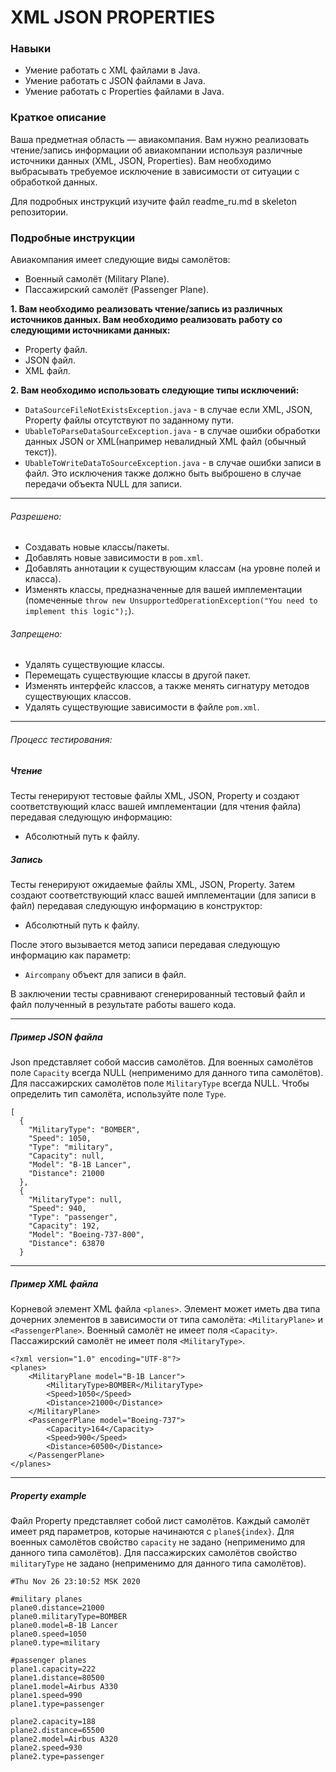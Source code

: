 # XML JSON PROPERTIES

### Навыки
- Умение работать с XML файлами в Java.
- Умение работать с JSON файлами в Java.
- Умение работать с Properties файлами в Java.

### Краткое описание
Ваша предметная область — авиакомпания. Вам нужно реализовать чтение/запись информации об авиакомпании используя различные источники данных (XML, JSON, Properties). Вам необходимо выбрасывать требуемое исключение в зависимости от ситуации с обработкой данных.

Для подробных инструкций изучите файл readme_ru.md в skeleton репозитории.


### Подробные инструкции
Авиакомпания имеет следующие виды самолётов:

- Военный самолёт (Military Plane).
- Пассажирский самолёт (Passenger Plane).

**1. Вам необходимо реализовать чтение/запись из различных источников данных. Вам необходимо реализовать работу со следующими источниками данных:**

- Property файл.
- JSON файл.
- XML файл.

**2. Вам необходимо использовать следующие типы исключений:**
- `DataSourceFileNotExistsException.java` - в случае если XML, JSON, Property файлы отсутствуют по заданному пути.
- `UbableToParseDataSourceException.java` - в случае ошибки обработки данных JSON or XML(например невалидный XML файл (обычный текст)).
- `UbableToWriteDataToSourceException.java` - в случае ошибки записи в файл. Это исключения также должно быть выброшено в случае передачи объекта NULL для записи.


---
###### Разрешено:

- Создавать новые классы/пакеты.
- Добавлять новые зависимости в `pom.xml`.
- Добавлять аннотации к существующим классам (на уровне полей и класса).
- Изменять классы, предназначенные для вашей имплементации (помеченные `throw new UnsupportedOperationException("You need to implement this logic");`).

###### Запрещено:

- Удалять существующие классы.
- Перемещать существующие классы в другой пакет.
- Изменять интерфейс классов, а также менять сигнатуру методов существующих классов.
- Удалять существующие зависимости в файле `pom.xml`.

---

###### Процесс тестирования:
##### Чтение
Тесты генерируют тестовые файлы XML, JSON, Property и создают соответствующий класс вашей имплементации (для чтения файла) передавая следующую информацию:
- Абсолютный путь к файлу.
##### Запись
Тесты генерируют ожидаемые файлы XML, JSON, Property. Затем создают соответствующий класс вашей имплементации (для записи в файл) передавая следующую информацию в конструктор:
- Абсолютный путь к файлу.

После этого вызывается метод записи передавая следующую информацию как параметр:
- `Aircompany` объект для записи в файл.

В заключении тесты сравнивают сгенерированный тестовый файл и файл полученный в результате работы вашего кода.

---
##### Пример JSON файла
Json представляет собой массив самолётов. Для военных самолётов поле `Capacity` всегда NULL (неприменимо для данного типа самолётов).
Для пассажирских самолётов поле `MilitaryType` всегда NULL. Чтобы определить тип самолёта, используйте поле `Type`.

```
[
  {
    "MilitaryType": "BOMBER",
    "Speed": 1050,
    "Type": "military",
    "Capacity": null,
    "Model": "B-1B Lancer",
    "Distance": 21000
  },
  {
    "MilitaryType": null,
    "Speed": 940,
    "Type": "passenger",
    "Capacity": 192,
    "Model": "Boeing-737-800",
    "Distance": 63870
  }
```
---
##### Пример XML файла
Корневой элемент XML файла `<planes>`. Элемент может иметь два типа дочерних элементов в зависимости от типа самолёта: `<MilitaryPlane>` и `<PassengerPlane>`.
Военный самолёт не имеет поля `<Capacity>`. Пассажирский самолёт не имеет поля `<MilitaryType>`.

```
<?xml version="1.0" encoding="UTF-8"?>
<planes>
    <MilitaryPlane model="B-1B Lancer">
        <MilitaryType>BOMBER</MilitaryType>
        <Speed>1050</Speed>
        <Distance>21000</Distance>
    </MilitaryPlane>
    <PassengerPlane model="Boeing-737">
        <Capacity>164</Capacity>
        <Speed>900</Speed>
        <Distance>60500</Distance>
    </PassengerPlane>
</planes>
```
---
##### Property example
Файл Property представляет собой лист самолётов. Каждый самолёт имеет ряд параметров, которые начинаются с `plane${index}`. Для военных самолётов свойство `capacity` не задано (неприменимо для данного типа самолётов).
Для пассажирских самолётов свойство `militaryType` не задано (неприменимо для данного типа самолётов).

```
#Thu Nov 26 23:10:52 MSK 2020

#military planes
plane0.distance=21000
plane0.militaryType=BOMBER
plane0.model=B-1B Lancer
plane0.speed=1050
plane0.type=military

#passenger planes
plane1.capacity=222
plane1.distance=80500
plane1.model=Airbus A330
plane1.speed=990
plane1.type=passenger

plane2.capacity=188
plane2.distance=65500
plane2.model=Airbus A320
plane2.speed=930
plane2.type=passenger
```
